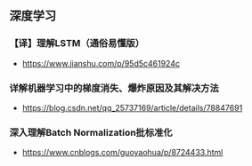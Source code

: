 ## 深度学习
### 【译】理解LSTM（通俗易懂版）
- https://www.jianshu.com/p/95d5c461924c
### 详解机器学习中的梯度消失、爆炸原因及其解决方法
- https://blog.csdn.net/qq_25737169/article/details/78847691
### 深入理解Batch Normalization批标准化
- https://www.cnblogs.com/guoyaohua/p/8724433.html